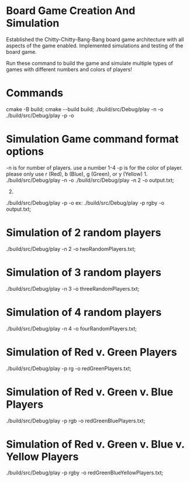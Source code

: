 # Board Game Creation And Simulation
Established the Chitty-Chitty-Bang-Bang board game architecture with all aspects of the game enabled. 
Implemented simulations and testing of the board game.

Run these command to build the game and simulate multiple types of games with different numbers and colors of players!
# Commands
cmake -B build; 
cmake --build build; 
./build/src/Debug/play -n <int> -o <filePath>
./build/src/Debug/play -p <str> -o <filePath>
# Simulation Game command format options 
-n is for number of players. use a number 1-4
-p is for the color of player. please only use r (Red), b (Blue), g (Green), or y (Yellow)
1. 
./build/src/Debug/play -n <numberOfPlayers> -o <outputFilePath>
./build/src/Debug/play -n 2 -o output.txt; 

2. 
./build/src/Debug/play -p <playerColors> -o <outputFilePath>
ex: ./build/src/Debug/play -p rgby -o output.txt;

# Simulation of 2 random players
./build/src/Debug/play -n 2 -o twoRandomPlayers.txt; 
# Simulation of 3 random players
./build/src/Debug/play -n 3 -o threeRandomPlayers.txt; 
# Simulation of 4 random players
./build/src/Debug/play -n 4 -o fourRandomPlayers.txt; 
# Simulation of Red v. Green Players
./build/src/Debug/play -p rg -o redGreenPlayers.txt; 
# Simulation of Red v. Green v. Blue Players
./build/src/Debug/play -p rgb -o redGreenBluePlayers.txt; 
# Simulation of Red v. Green v. Blue v. Yellow Players
./build/src/Debug/play -p rgby -o redGreenBlueYellowPlayers.txt;
